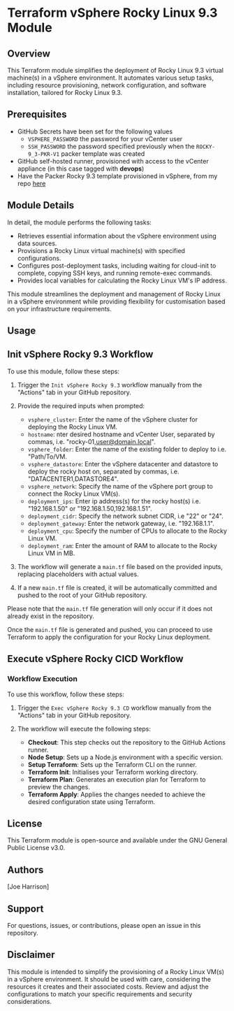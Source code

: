 # Terraform vSphere Rocky Linux 9.3 Module

## Overview

This Terraform module simplifies the deployment of Rocky Linux 9.3 virtual machine(s) in a vSphere environment. It automates various setup tasks, including resource provisioning, network configuration, and software installation, tailored for Rocky Linux 9.3.

## Prerequisites
- GitHub Secrets have been set for the following values
   - `VSPHERE_PASSWORD` the password for your vCenter user
   - `SSH_PASSWORD` the password specified previously when the `ROCKY-9_3-PKR-V1` packer template was created
- GitHub self-hosted runner, provisioned with access to the vCenter appliance (in this case tagged with **devops**)
- Have the Packer Rocky 9.3 template provisioned in vSphere, from my repo [here](https://github.com/sudo-kraken/multiplatform-packer-vsphere-actions/tree/main/VMware/Rocky-9.3)

## Module Details

In detail, the module performs the following tasks:

- Retrieves essential information about the vSphere environment using data sources.
- Provisions a Rocky Linux virtual machine(s) with specified configurations.
- Configures post-deployment tasks, including waiting for cloud-init to complete, copying SSH keys, and running remote-exec commands.
- Provides local variables for calculating the Rocky Linux VM's IP address.

This module streamlines the deployment and management of Rocky Linux in a vSphere environment while providing flexibility for customisation based on your infrastructure requirements.

## Usage

## Init vSphere Rocky 9.3 Workflow
To use this module, follow these steps:

1. Trigger the `Init vSphere Rocky 9.3` workflow manually from the "Actions" tab in your GitHub repository.

2. Provide the required inputs when prompted:

   - `vsphere_cluster`: Enter the name of the vSphere cluster for deploying the Rocky Linux VM.
   - `hostname`: nter desired hostname and vCenter User, separated by commas, i.e. "rocky-01,user@domain.local".
   - `vsphere_folder`: Enter the name of the existing folder to deploy to i.e. "Path/To/VM.
   - `vsphere_datastore`: Enter the vSphere datacenter and datastore to deploy the rocky host on, separated by commas, i.e. "DATACENTER1,DATASTORE4".
   - `vsphere_network`: Specify the name of the vSphere port group to connect the Rocky Linux VM(s).
   - `deployment_ips`: Enter ip address(s) for the rocky host(s) i.e. "192.168.1.50" or "192.168.1.50,192.168.1.51".
   - `deployment_cidr`: Specify the network subnet CIDR, i.e "22" or "24".
   - `deployment_gateway`: Enter the network gateway, i.e. "192.168.1.1".
   - `deployment_cpu`: Specify the number of CPUs to allocate to the Rocky Linux VM.
   - `deployment_ram`: Enter the amount of RAM to allocate to the Rocky Linux VM in MB.

3. The workflow will generate a `main.tf` file based on the provided inputs, replacing placeholders with actual values.

4. If a new `main.tf` file is created, it will be automatically committed and pushed to the root of your GitHub repository.

Please note that the `main.tf` file generation will only occur if it does not already exist in the repository.

Once the `main.tf` file is generated and pushed, you can proceed to use Terraform to apply the configuration for your Rocky Linux deployment.

## Execute vSphere Rocky CICD Workflow

### Workflow Execution

To use this workflow, follow these steps:

1. Trigger the `Exec vSphere Rocky 9.3 CD` workflow manually from the "Actions" tab in your GitHub repository.

2. The workflow will execute the following steps:

   - **Checkout**: This step checks out the repository to the GitHub Actions runner.
   - **Node Setup**: Sets up a Node.js environment with a specific version.
   - **Setup Terraform**: Sets up the Terraform CLI on the runner.
   - **Terraform Init**: Initialises your Terraform working directory.
   - **Terraform Plan**: Generates an execution plan for Terraform to preview the changes.
   - **Terraform Apply**: Applies the changes needed to achieve the desired configuration state using Terraform.

## License

This Terraform module is open-source and available under the GNU General Public License v3.0.

## Authors

[Joe Harrison]

## Support

For questions, issues, or contributions, please open an issue in this repository.

## Disclaimer

This module is intended to simplify the provisioning of a Rocky Linux VM(s) in a vSphere environment. It should be used with care, considering the resources it creates and their associated costs. Review and adjust the configurations to match your specific requirements and security considerations.
